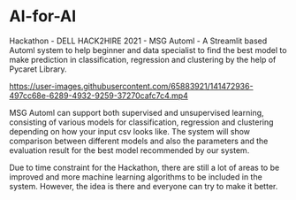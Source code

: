 # AI-for-AI
Hackathon - DELL HACK2HIRE 2021 - MSG Automl - A Streamlit based Automl system to help beginner and data specialist to find the best model to make prediction in classification, regression and clustering by the help of Pycaret Library.


https://user-images.githubusercontent.com/65883921/141472936-497cc68e-6289-4932-9259-37270cafc7c4.mp4


MSG Automl can support both supervised and unsupervised learning, consisting of various models for classification, regression and clustering depending on how your input csv looks like. The system will show comparison between different models and also the parameters and the evaluation result for the best model recommended by our system.


Due to time constraint for the Hackathon, there are still a lot of areas to be improved and more machine learning algorithms to be included in the system. However, the idea is there and everyone can try to make it better.
